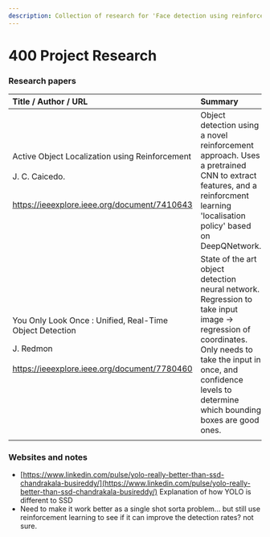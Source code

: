 ```yaml
---
description: Collection of research for 'Face detection using reinforcement learning'
---
```


# 400 Project Research

### Research papers

<table>
  <thead>
    <tr>
      <th style="text-align:left">Title / Author / URL</th>
      <th style="text-align:left">Summary</th>
    </tr>
  </thead>
  <tbody>
    <tr>
      <td style="text-align:left">
        <p>Active Object Localization using Reinforcement
          <br />
          <br />J. C. Caicedo.</p>
        <p>
          <br /><a href="https://ieeexplore.ieee.org/document/7410643">https://ieeexplore.ieee.org/document/7410643</a>
        </p>
      </td>
      <td style="text-align:left">Object detection using a novel reinforcement approach. Uses a pretrained
        CNN to extract features, and a reinforcment learning &apos;localisation
        policy&apos; based on DeepQNetwork.</td>
    </tr>
    <tr>
      <td style="text-align:left">
        <p>You Only Look Once : Unified, Real-Time Object Detection</p>
        <p></p>
        <p>J. Redmon
          <br />
          <br /><a href="https://ieeexplore.ieee.org/document/7780460">https://ieeexplore.ieee.org/document/7780460</a>
        </p>
        <p></p>
      </td>
      <td style="text-align:left">State of the art object detection neural network. Regression to take input
        image &#x2192; regression of coordinates. Only needs to take the input
        in once, and confidence levels to determine which bounding boxes are good
        ones.</td>
    </tr>
    <tr>
      <td style="text-align:left"></td>
      <td style="text-align:left"></td>
    </tr>
  </tbody>
</table>

### 

### Websites and notes

* [https://www.linkedin.com/pulse/yolo-really-better-than-ssd-chandrakala-busireddy/](https://www.linkedin.com/pulse/yolo-really-better-than-ssd-chandrakala-busireddy/) Explanation of how YOLO is different to SSD 
* Need to make it work better as a single shot sorta problem... but still use reinforcement learning to see if it can improve the detection rates? not sure.

